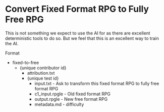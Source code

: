 # Convert Fixed Format RPG to Fully Free RPG

This is not something we expect to use the AI for as there are excellent deterministic tools to do so.  But we feel that this is an excellent way to train the AI.

Format

* fixed-to-free
  * {unique contributor id}
    * attribution.txt
    * {unique test id}
      * input.txt - Ask to transform this fixed format RPG to fully free format RPG
      * c1_input.rpgle - Old fixed format RPG
      * output.rpgle - New free format RPG
      * metadata.md - difficulty
